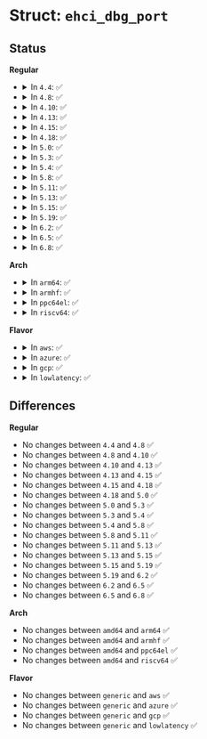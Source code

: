 # Struct: <code>ehci_dbg_port</code>

## Status
<b>Regular</b>
<ul>
<li>
<details>
<summary>In <code>4.4</code>: ✅</summary>

```c
struct ehci_dbg_port {
    u32 control;
    u32 pids;
    u32 data03;
    u32 data47;
    u32 address;
};
```
</details>
</li>
<li>
<details>
<summary>In <code>4.8</code>: ✅</summary>

```c
struct ehci_dbg_port {
    u32 control;
    u32 pids;
    u32 data03;
    u32 data47;
    u32 address;
};
```
</details>
</li>
<li>
<details>
<summary>In <code>4.10</code>: ✅</summary>

```c
struct ehci_dbg_port {
    u32 control;
    u32 pids;
    u32 data03;
    u32 data47;
    u32 address;
};
```
</details>
</li>
<li>
<details>
<summary>In <code>4.13</code>: ✅</summary>

```c
struct ehci_dbg_port {
    u32 control;
    u32 pids;
    u32 data03;
    u32 data47;
    u32 address;
};
```
</details>
</li>
<li>
<details>
<summary>In <code>4.15</code>: ✅</summary>

```c
struct ehci_dbg_port {
    u32 control;
    u32 pids;
    u32 data03;
    u32 data47;
    u32 address;
};
```
</details>
</li>
<li>
<details>
<summary>In <code>4.18</code>: ✅</summary>

```c
struct ehci_dbg_port {
    u32 control;
    u32 pids;
    u32 data03;
    u32 data47;
    u32 address;
};
```
</details>
</li>
<li>
<details>
<summary>In <code>5.0</code>: ✅</summary>

```c
struct ehci_dbg_port {
    u32 control;
    u32 pids;
    u32 data03;
    u32 data47;
    u32 address;
};
```
</details>
</li>
<li>
<details>
<summary>In <code>5.3</code>: ✅</summary>

```c
struct ehci_dbg_port {
    u32 control;
    u32 pids;
    u32 data03;
    u32 data47;
    u32 address;
};
```
</details>
</li>
<li>
<details>
<summary>In <code>5.4</code>: ✅</summary>

```c
struct ehci_dbg_port {
    u32 control;
    u32 pids;
    u32 data03;
    u32 data47;
    u32 address;
};
```
</details>
</li>
<li>
<details>
<summary>In <code>5.8</code>: ✅</summary>

```c
struct ehci_dbg_port {
    u32 control;
    u32 pids;
    u32 data03;
    u32 data47;
    u32 address;
};
```
</details>
</li>
<li>
<details>
<summary>In <code>5.11</code>: ✅</summary>

```c
struct ehci_dbg_port {
    u32 control;
    u32 pids;
    u32 data03;
    u32 data47;
    u32 address;
};
```
</details>
</li>
<li>
<details>
<summary>In <code>5.13</code>: ✅</summary>

```c
struct ehci_dbg_port {
    u32 control;
    u32 pids;
    u32 data03;
    u32 data47;
    u32 address;
};
```
</details>
</li>
<li>
<details>
<summary>In <code>5.15</code>: ✅</summary>

```c
struct ehci_dbg_port {
    u32 control;
    u32 pids;
    u32 data03;
    u32 data47;
    u32 address;
};
```
</details>
</li>
<li>
<details>
<summary>In <code>5.19</code>: ✅</summary>

```c
struct ehci_dbg_port {
    u32 control;
    u32 pids;
    u32 data03;
    u32 data47;
    u32 address;
};
```
</details>
</li>
<li>
<details>
<summary>In <code>6.2</code>: ✅</summary>

```c
struct ehci_dbg_port {
    u32 control;
    u32 pids;
    u32 data03;
    u32 data47;
    u32 address;
};
```
</details>
</li>
<li>
<details>
<summary>In <code>6.5</code>: ✅</summary>

```c
struct ehci_dbg_port {
    u32 control;
    u32 pids;
    u32 data03;
    u32 data47;
    u32 address;
};
```
</details>
</li>
<li>
<details>
<summary>In <code>6.8</code>: ✅</summary>

```c
struct ehci_dbg_port {
    u32 control;
    u32 pids;
    u32 data03;
    u32 data47;
    u32 address;
};
```
</details>
</li>
</ul>
<b>Arch</b>
<ul>
<li>
<details>
<summary>In <code>arm64</code>: ✅</summary>

```c
struct ehci_dbg_port {
    u32 control;
    u32 pids;
    u32 data03;
    u32 data47;
    u32 address;
};
```
</details>
</li>
<li>
<details>
<summary>In <code>armhf</code>: ✅</summary>

```c
struct ehci_dbg_port {
    u32 control;
    u32 pids;
    u32 data03;
    u32 data47;
    u32 address;
};
```
</details>
</li>
<li>
<details>
<summary>In <code>ppc64el</code>: ✅</summary>

```c
struct ehci_dbg_port {
    u32 control;
    u32 pids;
    u32 data03;
    u32 data47;
    u32 address;
};
```
</details>
</li>
<li>
<details>
<summary>In <code>riscv64</code>: ✅</summary>

```c
struct ehci_dbg_port {
    u32 control;
    u32 pids;
    u32 data03;
    u32 data47;
    u32 address;
};
```
</details>
</li>
</ul>
<b>Flavor</b>
<ul>
<li>
<details>
<summary>In <code>aws</code>: ✅</summary>

```c
struct ehci_dbg_port {
    u32 control;
    u32 pids;
    u32 data03;
    u32 data47;
    u32 address;
};
```
</details>
</li>
<li>
<details>
<summary>In <code>azure</code>: ✅</summary>

```c
struct ehci_dbg_port {
    u32 control;
    u32 pids;
    u32 data03;
    u32 data47;
    u32 address;
};
```
</details>
</li>
<li>
<details>
<summary>In <code>gcp</code>: ✅</summary>

```c
struct ehci_dbg_port {
    u32 control;
    u32 pids;
    u32 data03;
    u32 data47;
    u32 address;
};
```
</details>
</li>
<li>
<details>
<summary>In <code>lowlatency</code>: ✅</summary>

```c
struct ehci_dbg_port {
    u32 control;
    u32 pids;
    u32 data03;
    u32 data47;
    u32 address;
};
```
</details>
</li>
</ul>

## Differences
<b>Regular</b>
<ul>
<li>
No changes between <code>4.4</code> and <code>4.8</code> ✅
</li>
<li>
No changes between <code>4.8</code> and <code>4.10</code> ✅
</li>
<li>
No changes between <code>4.10</code> and <code>4.13</code> ✅
</li>
<li>
No changes between <code>4.13</code> and <code>4.15</code> ✅
</li>
<li>
No changes between <code>4.15</code> and <code>4.18</code> ✅
</li>
<li>
No changes between <code>4.18</code> and <code>5.0</code> ✅
</li>
<li>
No changes between <code>5.0</code> and <code>5.3</code> ✅
</li>
<li>
No changes between <code>5.3</code> and <code>5.4</code> ✅
</li>
<li>
No changes between <code>5.4</code> and <code>5.8</code> ✅
</li>
<li>
No changes between <code>5.8</code> and <code>5.11</code> ✅
</li>
<li>
No changes between <code>5.11</code> and <code>5.13</code> ✅
</li>
<li>
No changes between <code>5.13</code> and <code>5.15</code> ✅
</li>
<li>
No changes between <code>5.15</code> and <code>5.19</code> ✅
</li>
<li>
No changes between <code>5.19</code> and <code>6.2</code> ✅
</li>
<li>
No changes between <code>6.2</code> and <code>6.5</code> ✅
</li>
<li>
No changes between <code>6.5</code> and <code>6.8</code> ✅
</li>
</ul>
<b>Arch</b>
<ul>
<li>
No changes between <code>amd64</code> and <code>arm64</code> ✅
</li>
<li>
No changes between <code>amd64</code> and <code>armhf</code> ✅
</li>
<li>
No changes between <code>amd64</code> and <code>ppc64el</code> ✅
</li>
<li>
No changes between <code>amd64</code> and <code>riscv64</code> ✅
</li>
</ul>
<b>Flavor</b>
<ul>
<li>
No changes between <code>generic</code> and <code>aws</code> ✅
</li>
<li>
No changes between <code>generic</code> and <code>azure</code> ✅
</li>
<li>
No changes between <code>generic</code> and <code>gcp</code> ✅
</li>
<li>
No changes between <code>generic</code> and <code>lowlatency</code> ✅
</li>
</ul>
